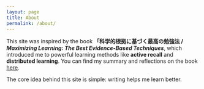 ```yaml
---
layout: page
title: About
permalink: /about/
---
```


This site was inspired by the book
**「科学的根拠に基づく最高の勉強法 / *Maximizing Learning: The Best Evidence-Based Techniques***,
which introduced me to powerful learning methods like **active recall** and **distributed learning**.
You can find my summary and reflections on the book [here](https://harukadoyu.github.io/jekyll/update/2025/04/14/learning.html).

The core idea behind this site is simple: writing helps me learn better.
